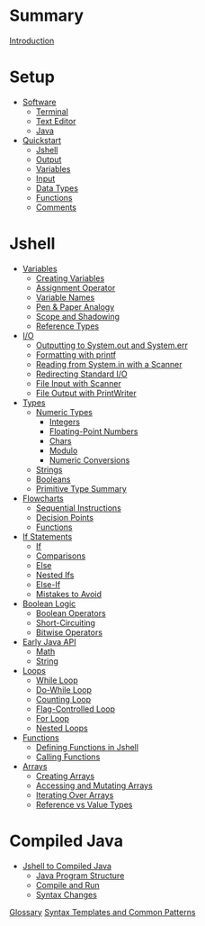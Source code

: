 # Summary

[Introduction](./intro.md)

# Setup

- [Software](./software.md)
    - [Terminal](./software/terminal.md)
    - [Text Editor](./software/text_editor.md)
    - [Java](./software/java.md)
- [Quickstart](./quickstart.md)
    - [Jshell](./quickstart/jshell.md)
    - [Output](./quickstart/output.md)
    - [Variables](./quickstart/variables.md)
    - [Input](./quickstart/input.md)
    - [Data Types](./quickstart/data_types.md)
    - [Functions](./quickstart/functions.md)
    - [Comments](./quickstart/comments.md)

# Jshell

- [Variables](./variables.md)
    - [Creating Variables](./variables/creating_variables.md)
    - [Assignment Operator](./variables/assignment.md)
    - [Variable Names](./variables/names.md)
    - [Pen & Paper Analogy](./variables/paper.md)
    - [Scope and Shadowing](./variables/scope.md)
    - [Reference Types]()
- [I/O](./io.md)
    - [Outputting to System.out and System.err]()
    - [Formatting with printf](./io/printf.md)
    - [Reading from System.in with a Scanner]()
    - [Redirecting Standard I/O]()
    - [File Input with Scanner]()
    - [File Output with PrintWriter]()
- [Types](./types.md)
    - [Numeric Types](./types/numeric.md)
        - [Integers](./types/numeric/integers.md)
        - [Floating-Point Numbers](./types/numeric/floats.md)
        - [Chars](./types/numeric/chars.md)
        - [Modulo](./types/numeric/modulo.md)
        - [Numeric Conversions](./types/numeric/conversions.md)
    - [Strings](./types/strings.md)
    - [Booleans](./types/booleans.md)
    - [Primitive Type Summary](./types/primitives.md)
- [Flowcharts](./flowcharts.md)
    - [Sequential Instructions](./flowcharts/sequential.md)
    - [Decision Points](./flowcharts/decisions.md)
    - [Functions]()
- [If Statements](./if.md)
    - [If](./if/if.md)
    - [Comparisons](./if/comparisons.md)
    - [Else](./if/else.md)
    - [Nested Ifs](./if/nested.md)
    - [Else-If](./if/else_if.md)
    - [Mistakes to Avoid](./if/mistakes.md)
- [Boolean Logic](./boolean.md)
    - [Boolean Operators](./boolean/operators.md)
    - [Short-Circuiting](./boolean/short-circuit.md)
    - [Bitwise Operators]()
- [Early Java API](./early_api.md)
    - [Math](./early_api/math.md)
    - [String](./early_api/string.md)
- [Loops](./loops.md)
    - [While Loop](./loops/while.md)
    - [Do-While Loop](./loops/do.md)
    - [Counting Loop](./loops/counting.md)
    - [Flag-Controlled Loop](./loops/flag.md)
    - [For Loop](./loops/for.md)
    - [Nested Loops]()
- [Functions](./jshell/functions.md)
    - [Defining Functions in Jshell](./jshell/functions/define.md)
    - [Calling Functions](./jshell/functions/call.md)
- [Arrays](./jshell/arrays.md)
    - [Creating Arrays](./jshell/arrays/create.md)
    - [Accessing and Mutating Arrays](./jshell/arrays/access.md)
    - [Iterating Over Arrays](./jshell/arrays/iteration.md)
    - [Reference vs Value Types](./jshell/arrays/ref_types.md)

# Compiled Java

- [Jshell to Compiled Java](./java/compiled_intro.md)
    - [Java Program Structure](./java/compiled_intro/program_structure.md)
    - [Compile and Run](./java/compiled_intro/compilation.md)
    - [Syntax Changes](./java/compiled_intro/syntax.md)

[Glossary]()
[Syntax Templates and Common Patterns](./templates.md)
